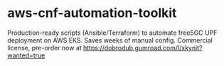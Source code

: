 # aws-cnf-automation-toolkit
Production-ready scripts (Ansible/Terraform) to automate free5GC UPF deployment on AWS EKS. Saves weeks of manual config. Commercial license, pre-order now at https://dobrodub.gumroad.com/l/xkynit?wanted=true
